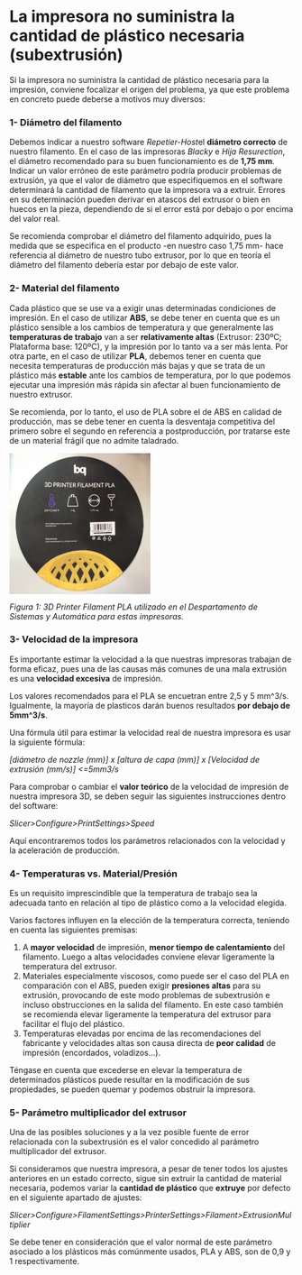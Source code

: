 # La impresora no suministra la cantidad de plástico necesaria (subextrusión)


Si la impresora no suministra la cantidad de plástico necesaria para la impresión, conviene focalizar el origen del problema, ya que este problema en concreto puede deberse a motivos muy diversos:


### 1- **Diámetro del filamento**

Debemos indicar a nuestro software *Repetier-Host*el **diámetro correcto** de nuestro filamento. En el caso de las impresoras *Blacky* e *Hija Resurection*, el diámetro recomendado para su buen funcionamiento es de **1,75 mm**. Indicar un valor erróneo de este parámetro podría producir problemas de extrusión, ya que el valor de diámetro que especifiquemos en el software determinará la cantidad de filamento que la impresora va a extruir. Errores en su determinación pueden derivar en atascos del extrusor o bien en huecos en la pieza, dependiendo de si el error está por debajo o por encima del valor real.

Se recomienda comprobar el diámetro del filamento adquirido, pues la medida que se especifica en el producto -en nuestro caso 1,75 mm- hace referencia al diámetro de nuestro tubo extrusor, por lo que en teoría el diámetro del filamento debería estar por debajo de este valor.


### 2- **Material del filamento**

Cada plástico que se use va a exigir unas determinadas condiciones de impresión. En el caso de utilizar **ABS**, se debe tener en cuenta que es un plástico sensible a los cambios de temperatura y que generalmente las **temperaturas de trabajo** van a ser **relativamente altas** (Extrusor: 230ºC; Plataforma base: 120ºC), y la impresión por lo tanto va a ser más lenta. Por otra parte, en el caso de utilizar **PLA**, debemos tener en cuenta que necesita temperaturas de producción más bajas y que se trata de un plástico más **estable** ante los cambios de temperatura, por lo que podemos ejecutar una impresión más rápida sin afectar al buen funcionamiento de nuestro extrusor. 

Se recomienda, por lo tanto, el uso de PLA sobre el de ABS en calidad de producción, mas se debe tener en cuenta la desventaja competitiva del primero sobre el segundo en referencia a postproducción, por tratarse este de un material frágil que no admite taladrado.

<img src="image1.JPG" alt="image1" height="250" width="250" align="middle">

*Figura 1: 3D Printer Filament PLA utilizado en el Despartamento de Sistemas y Automática para estas impresoras.*


### 3- **Velocidad de la impresora**

Es importante estimar la velocidad a la que nuestras impresoras trabajan de forma eficaz, pues una de las causas más comunes de una mala extrusión es una **velocidad excesiva** de impresión.

Los valores recomendados para el PLA se encuetran entre 2,5 y 5 mm^3/s. Igualmente, la mayoría de plasticos darán buenos resultados **por debajo de 5mm^3/s**.

Una fórmula útil para estimar la velocidad real de nuestra impresora es usar la siguiente fórmula:

*[diámetro de nozzle (mm)] x [altura de capa (mm)] x [Velocidad de extrusión (mm/s)] <=5mm3/s*

Para comprobar o cambiar el **valor teórico** de la velocidad de impresión de nuestra impresora 3D, se deben seguir las siguientes instrucciones dentro del software:

*Slicer>Configure>PrintSettings>Speed*

Aquí encontraremos todos los parámetros relacionados con la velocidad y la aceleración de producción.


### 4- Temperaturas vs. Material/Presión

Es un requisito imprescindible que la temperatura de trabajo sea la adecuada tanto en relación al tipo de plástico como a la velocidad elegida.

Varios factores influyen en la elección de la temperatura correcta, teniendo en cuenta las siguientes premisas:

1. A **mayor velocidad** de impresión, **menor tiempo de calentamiento** del filamento. Luego a altas velocidades conviene elevar ligeramente la temperatura del extrusor.
2. Materiales especialmente viscosos, como puede ser el caso del PLA en comparación con el ABS, pueden exigir **presiones altas** para su extrusión, provocando de este modo problemas de subextrusión e incluso obstrucciones en la salida del filamento. En este caso también se recomienda elevar ligeramente la temperatura del extrusor para facilitar el flujo del plástico.
3. Temperaturas elevadas por encima de las recomendaciones del fabricante y velocidades altas son causa directa de **peor calidad** de impresión (encordados, voladizos...).

Téngase en cuenta que excederse en elevar la temperatura de determinados plásticos puede resultar en la modificación de sus propiedades, se pueden quemar y podemos obstruir la impresora.


### 5- Parámetro multiplicador del extrusor

Una de las posibles soluciones y a la vez posible fuente de error relacionada con la subextrusión es el valor concedido al parámetro multiplicador del extrusor.

Si consideramos que nuestra impresora, a pesar de tener todos los ajustes anteriores en un estado correcto, sigue sin extruir la cantidad de material necesaria, podemos variar la **cantidad de plástico** que **extruye** por defecto en el siguiente apartado de ajustes:

*Slicer>Configure>FilamentSettings>PrinterSettings>Filament>ExtrusionMultiplier*

Se debe tener en consideración que el valor normal de este parámetro asociado a los plásticos más comúnmente usados, PLA y ABS, son de 0,9 y 1 respectivamente.


